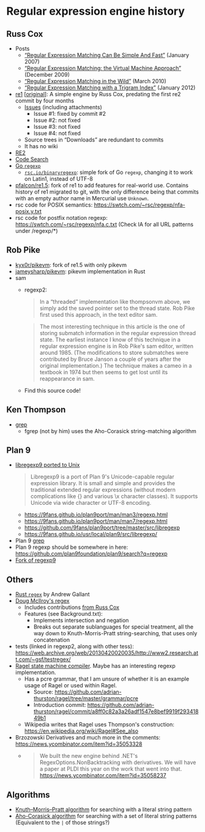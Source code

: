 # Regular expression engine history

## Russ Cox

- Posts
  - [“Regular Expression Matching Can Be Simple And Fast”](https://swtch.com/~rsc/regexp/regexp1.html)
    (January 2007)
  - [“Regular Expression Matching: the Virtual Machine Approach”](https://swtch.com/~rsc/regexp/regexp2.html)
    (December 2009)
  - [“Regular Expression Matching in the Wild”](https://swtch.com/~rsc/regexp/regexp3.html)
    (March 2010)
  - [“Regular Expression Matching with a Trigram Index”](https://swtch.com/~rsc/regexp/regexp4.html)
    (January 2012)
- [re1](https://code.google.com/archive/p/re1/) [[original](http://code.google.com/p/re1/)]:
  A simple engine by Russ Cox, predating the first re2 commit by four months
  - [Issues](https://web.archive.org/web/20160529162431/https://code.google.com/p/re1/issues/list)
    (including attachments)
    - Issue #1: fixed by commit #2
    - Issue #2: not fixed
    - Issue #3: not fixed
    - Issue #4: not fixed
  - Source trees in “Downloads” are redundant to commits
  - It has no wiki
- [RE2](https://github.com/google/re2)
- [Code Search](https://github.com/google/codesearch)
- [Go `regexp`](https://github.com/golang/go/tree/master/src/regexp)
  - [`rsc.io/binaryregexp`](https://github.com/rsc/binaryregexp): simple fork of
    Go `regexp`, changing it to work on Latin1, instead of UTF-8
- [pfalcon/re1.5](https://github.com/pfalcon/re1.5): fork of re1 to add features
  for real-world use. Contains history of re1 migrated to git, with the only
  difference being that commits with an empty author name in Mercurial use
  `Unknown`.
- rsc code for POSIX semantics:
  https://swtch.com/~rsc/regexp/nfa-posix.y.txt
- rsc code for postfix notation regexp:
  https://swtch.com/~rsc/regexp/nfa.c.txt
  (Check IA for all URL patterns under /regexp/*)

## Rob Pike

- [kyx0r/pikevm](https://github.com/kyx0r/pikevm): fork of re1.5 with only
  pikevm
- [jameysharp/pikevm](https://github.com/jameysharp/pikevm): pikevm
  implementation in Rust
- sam
  - regexp2:
    > In a “threaded” implementation like thompsonvm above, we simply add the
    > saved pointer set to the thread state. Rob Pike first used this
    > approach, in the text editor sam.

    > The most interesting technique in this article is the one of storing
    > submatch information in the regular expression thread state. The
    > earliest instance I know of this technique in a regular expression
    > engine is in Rob Pike's sam editor, written around 1985. (The
    > modifications to store submatches were contributed by Bruce Janson a
    > couple of years after the original implementation.) The technique makes
    > a cameo in a textbook in 1974 but then seems to get lost until its
    > reappearance in sam.
  - Find this source code!

## Ken Thompson

- [grep](https://en.wikipedia.org/wiki/Grep)
  - fgrep (not by him) uses the Aho-Corasick string-matching algorithm

## Plan 9

- [libregexp9 ported to Unix](https://9fans.github.io/plan9port/unix/)
  > Libregexp9 is a port of Plan 9's Unicode-capable regular expression
  > library. It is small and simple and provides the traditional extended
  > regular expressions (without modern complications like {} and various \x
  > character classes). It supports Unicode via wide character or UTF-8
  > encoding.
  - https://9fans.github.io/plan9port/man/man3/regexp.html
  - https://9fans.github.io/plan9port/man/man7/regexp.html
  - https://github.com/9fans/plan9port/tree/master/src/libregexp
  - https://9fans.github.io/usr/local/plan9/src/libregexp/
- Plan 9 [grep](https://github.com/9fans/plan9port/tree/master/src/cmd/grep)
- Plan 9 regexp should be somewhere in here:
  https://github.com/plan9foundation/plan9/search?q=regexp
- [Fork of regexp9](https://github.com/tylov/regexp9)

## Others

- [Rust `regex`](https://github.com/rust-lang/regex) by Andrew Gallant
- [Doug McIlroy's regex](https://github.com/arnoldrobbins/mcilroy-regex)
  - Includes contributions [from Russ Cox](https://github.com/arnoldrobbins/mcilroy-regex/commits?author=rsc)
  - Features (see Background.txt):
    - Implements intersection and negation
    - Breaks out separate sublanguages for special treatment, all the way down
      to Knuth-Morris-Pratt string-searching, that uses only concatenation
- tests (linked in regexp2, along with other tess):
  https://web.archive.org/web/20130420020035/http://www2.research.att.com/~gsf/testregex/
- [Ragel state machine compiler](https://github.com/adrian-thurston/ragel).
  Maybe has an interesting regexp implementation.
  - Has a pcre grammar, that I am unsure of whether it is an example usage of
    Ragel or used within Ragel.
    - Source: https://github.com/adrian-thurston/ragel/tree/master/grammar/pcre
    - Introduction commit: https://github.com/adrian-thurston/ragel/commit/a8ff0c82a3a26adf1547e8bef9919f29341849b1
  - Wikipedia writes that Ragel uses Thompson's construction:
    https://en.wikipedia.org/wiki/Ragel#See_also
- Brzozowski Derivatives and much more in the comments:
  https://news.ycombinator.com/item?id=35053328
  - > We built the new engine behind .NET's RegexOptions.NonBacktracking with
    > derivatives. We will have a paper at PLDI this year on the work that went
    > into that.
    https://news.ycombinator.com/item?id=35058237

## Algorithms

- [Knuth–Morris–Pratt algorithm](https://en.wikipedia.org/wiki/Knuth%E2%80%93Morris%E2%80%93Pratt_algorithm)
  for searching with a literal string pattern
- [Aho-Corasick algorithm](https://en.wikipedia.org/wiki/Aho%E2%80%93Corasick_algorithm)
  for searching with a set of literal string patterns (Equivalent to the `|` of
  those strings?)
